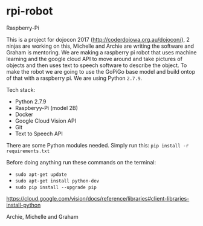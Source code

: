 # rpi-robot
Raspberry-Pi

This is a project for dojocon 2017 (http://coderdojowa.org.au/dojocon/), 2 ninjas are working on this, Michelle and Archie are writing the software and Graham is mentoring. We are making a raspberry pi robot that uses machine learning and the google cloud API to move around and take pictures of objects and then uses text to speech software to describe the object. To make the robot we are going to use the GoPiGo base model and build ontop of that with a raspberry pi. We are using Python `2.7.9`.

Tech stack:

- Python 2.7.9
- Raspberyy-Pi (model 2B)
- Docker
- Google Cloud Vision API
- Git
- Text to Speech API

There are some Python modules needed. Simply run this: `pip install -r requirements.txt`

Before doing anything run these commands on the terminal:

- `sudo apt-get update`
- `sudo apt-get install python-dev`
- `sudo pip install --upgrade pip`

https://cloud.google.com/vision/docs/reference/libraries#client-libraries-install-python

Archie, Michelle and Graham
